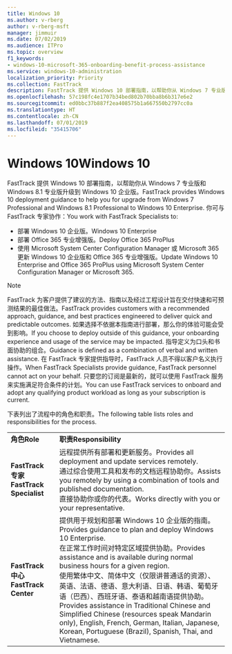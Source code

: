 ```yaml
---
title: Windows 10
ms.author: v-rberg
author: v-rberg-msft
manager: jimmuir
ms.date: 07/02/2019
ms.audience: ITPro
ms.topic: overview
f1_keywords:
- windows-10-microsoft-365-onboarding-benefit-process-assistance
ms.service: windows-10-administration
localization_priority: Priority
ms.collection: FastTrack
description: FastTrack 提供 Windows 10 部署指南，以帮助你从 Windows 7 专业版和 Windows 8.1 专业版升级到 Windows 10 企业版。
ms.openlocfilehash: 57c198fc4e1707b34bed802b70bba8b6b317e6e2
ms.sourcegitcommit: ed0bbc37b887f2ea408575b1a667550b2797cc0a
ms.translationtype: HT
ms.contentlocale: zh-CN
ms.lasthandoff: 07/01/2019
ms.locfileid: "35415706"
---
```

# <a name="windows-10"></a><span data-ttu-id="d5789-103">Windows 10</span><span class="sxs-lookup"><span data-stu-id="d5789-103">Windows 10</span></span>

<span data-ttu-id="d5789-104">FastTrack 提供 Windows 10 部署指南，以帮助你从 Windows 7 专业版和 Windows 8.1 专业版升级到 Windows 10 企业版。</span><span class="sxs-lookup"><span data-stu-id="d5789-104">FastTrack provides Windows 10 deployment guidance to help you for upgrade from Windows 7 Professional and Windows 8.1 Professional to Windows 10 Enterprise.</span></span> <span data-ttu-id="d5789-105">你可与 FastTrack 专家协作：</span><span class="sxs-lookup"><span data-stu-id="d5789-105">You work with FastTrack Specialists to:</span></span>

- <span data-ttu-id="d5789-106">部署 Windows 10 企业版。</span><span class="sxs-lookup"><span data-stu-id="d5789-106">Windows 10 Enterprise</span></span>
- <span data-ttu-id="d5789-107">部署 Office 365 专业增强版。</span><span class="sxs-lookup"><span data-stu-id="d5789-107">Deploy Office 365 ProPlus</span></span> 
- <span data-ttu-id="d5789-108">使用 Microsoft System Center Configuration Manager 或 Microsoft 365 更新 Windows 10 企业版和 Office 365 专业增强版。</span><span class="sxs-lookup"><span data-stu-id="d5789-108">Update Windows 10 Enterprise and Office 365 ProPlus using Microsoft System Center Configuration Manager or Microsoft 365.</span></span>
  
> [!NOTE]
> <span data-ttu-id="d5789-109">FastTrack 为客户提供了建议的方法、指南以及经过工程设计旨在交付快速和可预测结果的最佳做法。</span><span class="sxs-lookup"><span data-stu-id="d5789-109">FastTrack provides customers with a recommended approach, guidance, and best practices engineered to deliver quick and predictable outcomes.</span></span> <span data-ttu-id="d5789-110">如果选择不依据本指南进行部署，那么你的体验可能会受到影响。</span><span class="sxs-lookup"><span data-stu-id="d5789-110">If you choose to deploy outside of this guidance, your onboarding experience and usage of the service may be impacted.</span></span> <span data-ttu-id="d5789-111">指导定义为口头和书面协助的组合。</span><span class="sxs-lookup"><span data-stu-id="d5789-111">Guidance is defined as a combination of verbal and written assistance.</span></span> <span data-ttu-id="d5789-112">在 FastTrack 专家提供指导时，FastTrack 人员不得以客户名义执行操作。</span><span class="sxs-lookup"><span data-stu-id="d5789-112">When FastTrack Specialists provide guidance, FastTrack personnel cannot act on your behalf.</span></span> <span data-ttu-id="d5789-113">只要您的订阅是最新的，就可以使用 FastTrack 服务来实施满足符合条件的计划。</span><span class="sxs-lookup"><span data-stu-id="d5789-113">You can use FastTrack services to onboard and adopt any qualifying product workload as long as your subscription is current.</span></span>  
    
<span data-ttu-id="d5789-114">下表列出了流程中的角色和职责。</span><span class="sxs-lookup"><span data-stu-id="d5789-114">The following table lists roles and responsibilities for the process.</span></span>

|||
|:-----|:-----|
|<span data-ttu-id="d5789-115">**角色**</span><span class="sxs-lookup"><span data-stu-id="d5789-115">**Role**</span></span> <br/> |<span data-ttu-id="d5789-116">**职责**</span><span class="sxs-lookup"><span data-stu-id="d5789-116">**Responsibility**</span></span> <br/> |
|<span data-ttu-id="d5789-117">**FastTrack 专家**</span><span class="sxs-lookup"><span data-stu-id="d5789-117">**FastTrack Specialist**</span></span> <br/> |<span data-ttu-id="d5789-118">远程提供所有部署和更新服务。</span><span class="sxs-lookup"><span data-stu-id="d5789-118">Provides all deployment and update services remotely.</span></span>  <br/> <span data-ttu-id="d5789-119">通过综合使用工具和发布的文档远程协助你。</span><span class="sxs-lookup"><span data-stu-id="d5789-119">Assists you remotely by using a combination of tools and published documentation.</span></span> <br/> <span data-ttu-id="d5789-120">直接协助你或你的代表。</span><span class="sxs-lookup"><span data-stu-id="d5789-120">Works directly with you or your representative.</span></span>|
|<span data-ttu-id="d5789-121">**FastTrack 中心**</span><span class="sxs-lookup"><span data-stu-id="d5789-121">**FastTrack Center**</span></span>  <br/> |<span data-ttu-id="d5789-122">提供用于规划和部署 Windows 10 企业版的指南。</span><span class="sxs-lookup"><span data-stu-id="d5789-122">Provides guidance to plan and deploy Windows 10 Enterprise.</span></span>   <br/> <span data-ttu-id="d5789-123">在正常工作时间对特定区域提供协助。</span><span class="sxs-lookup"><span data-stu-id="d5789-123">Provides assistance and is available during normal business hours for a given region.</span></span> <br/> <span data-ttu-id="d5789-124">使用繁体中文、简体中文（仅限讲普通话的资源）、英语、法语、德语、意大利语、日语、韩语、葡萄牙语（巴西）、西班牙语、泰语和越南语提供协助。</span><span class="sxs-lookup"><span data-stu-id="d5789-124">Provides assistance in Traditional Chinese and Simplified Chinese (resources speak Mandarin only), English, French, German, Italian, Japanese, Korean, Portuguese (Brazil), Spanish, Thai, and Vietnamese.</span></span>|
 

 